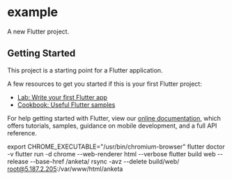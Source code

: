 # example

A new Flutter project.

## Getting Started

This project is a starting point for a Flutter application.

A few resources to get you started if this is your first Flutter project:

- [Lab: Write your first Flutter app](https://flutter.dev/docs/get-started/codelab)
- [Cookbook: Useful Flutter samples](https://flutter.dev/docs/cookbook)

For help getting started with Flutter, view our
[online documentation](https://flutter.dev/docs), which offers tutorials,
samples, guidance on mobile development, and a full API reference.

export CHROME_EXECUTABLE="/usr/bin/chromium-browser"
flutter doctor -v
flutter run -d chrome --web-renderer html --verbose
flutter build web --release --base-href /anketa/
rsync -avz --delete build/web/ root@5.187.2.205:/var/www/html/anketa

